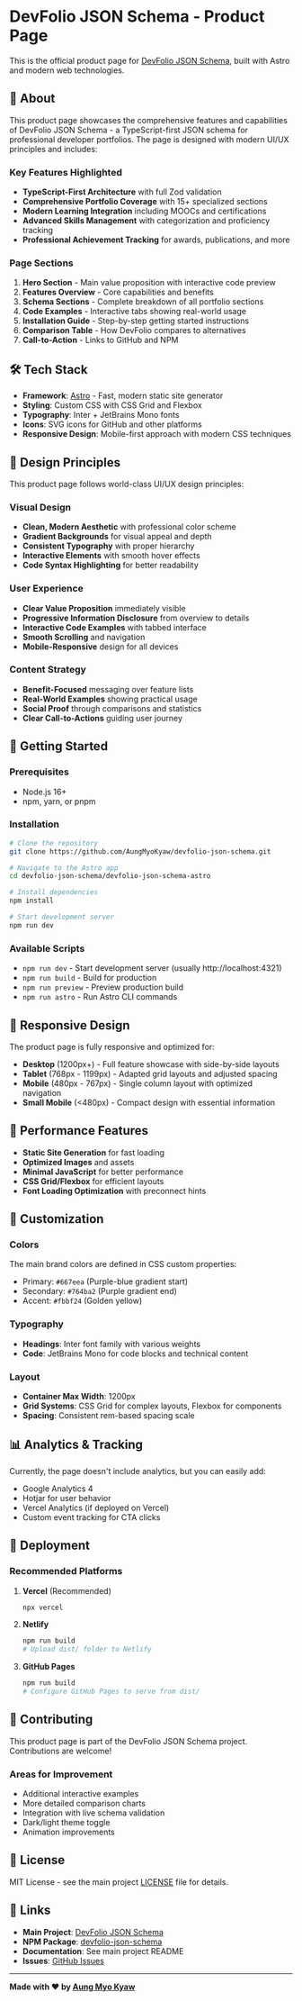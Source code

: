 # DevFolio JSON Schema - Product Page

This is the official product page for [DevFolio JSON Schema](https://github.com/AungMyoKyaw/devfolio-json-schema), built with Astro and modern web technologies.

## 🚀 About

This product page showcases the comprehensive features and capabilities of DevFolio JSON Schema - a TypeScript-first JSON schema for professional developer portfolios. The page is designed with modern UI/UX principles and includes:

### Key Features Highlighted

- **TypeScript-First Architecture** with full Zod validation
- **Comprehensive Portfolio Coverage** with 15+ specialized sections
- **Modern Learning Integration** including MOOCs and certifications
- **Advanced Skills Management** with categorization and proficiency tracking
- **Professional Achievement Tracking** for awards, publications, and more

### Page Sections

1. **Hero Section** - Main value proposition with interactive code preview
2. **Features Overview** - Core capabilities and benefits
3. **Schema Sections** - Complete breakdown of all portfolio sections
4. **Code Examples** - Interactive tabs showing real-world usage
5. **Installation Guide** - Step-by-step getting started instructions
6. **Comparison Table** - How DevFolio compares to alternatives
7. **Call-to-Action** - Links to GitHub and NPM

## 🛠 Tech Stack

- **Framework**: [Astro](https://astro.build) - Fast, modern static site generator
- **Styling**: Custom CSS with CSS Grid and Flexbox
- **Typography**: Inter + JetBrains Mono fonts
- **Icons**: SVG icons for GitHub and other platforms
- **Responsive Design**: Mobile-first approach with modern CSS techniques

## 🎨 Design Principles

This product page follows world-class UI/UX design principles:

### Visual Design

- **Clean, Modern Aesthetic** with professional color scheme
- **Gradient Backgrounds** for visual appeal and depth
- **Consistent Typography** with proper hierarchy
- **Interactive Elements** with smooth hover effects
- **Code Syntax Highlighting** for better readability

### User Experience

- **Clear Value Proposition** immediately visible
- **Progressive Information Disclosure** from overview to details
- **Interactive Code Examples** with tabbed interface
- **Smooth Scrolling** and navigation
- **Mobile-Responsive** design for all devices

### Content Strategy

- **Benefit-Focused** messaging over feature lists
- **Real-World Examples** showing practical usage
- **Social Proof** through comparisons and statistics
- **Clear Call-to-Actions** guiding user journey

## 🚀 Getting Started

### Prerequisites

- Node.js 16+
- npm, yarn, or pnpm

### Installation

```bash
# Clone the repository
git clone https://github.com/AungMyoKyaw/devfolio-json-schema.git

# Navigate to the Astro app
cd devfolio-json-schema/devfolio-json-schema-astro

# Install dependencies
npm install

# Start development server
npm run dev
```

### Available Scripts

- `npm run dev` - Start development server (usually http://localhost:4321)
- `npm run build` - Build for production
- `npm run preview` - Preview production build
- `npm run astro` - Run Astro CLI commands

## 📱 Responsive Design

The product page is fully responsive and optimized for:

- **Desktop** (1200px+) - Full feature showcase with side-by-side layouts
- **Tablet** (768px - 1199px) - Adapted grid layouts and adjusted spacing
- **Mobile** (480px - 767px) - Single column layout with optimized navigation
- **Small Mobile** (<480px) - Compact design with essential information

## 🎯 Performance Features

- **Static Site Generation** for fast loading
- **Optimized Images** and assets
- **Minimal JavaScript** for better performance
- **CSS Grid/Flexbox** for efficient layouts
- **Font Loading Optimization** with preconnect hints

## 🔧 Customization

### Colors

The main brand colors are defined in CSS custom properties:

- Primary: `#667eea` (Purple-blue gradient start)
- Secondary: `#764ba2` (Purple gradient end)
- Accent: `#fbbf24` (Golden yellow)

### Typography

- **Headings**: Inter font family with various weights
- **Code**: JetBrains Mono for code blocks and technical content

### Layout

- **Container Max Width**: 1200px
- **Grid Systems**: CSS Grid for complex layouts, Flexbox for components
- **Spacing**: Consistent rem-based spacing scale

## 📊 Analytics & Tracking

Currently, the page doesn't include analytics, but you can easily add:

- Google Analytics 4
- Hotjar for user behavior
- Vercel Analytics (if deployed on Vercel)
- Custom event tracking for CTA clicks

## 🚀 Deployment

### Recommended Platforms

1. **Vercel** (Recommended)

   ```bash
   npx vercel
   ```

2. **Netlify**

   ```bash
   npm run build
   # Upload dist/ folder to Netlify
   ```

3. **GitHub Pages**
   ```bash
   npm run build
   # Configure GitHub Pages to serve from dist/
   ```

## 🤝 Contributing

This product page is part of the DevFolio JSON Schema project. Contributions are welcome!

### Areas for Improvement

- Additional interactive examples
- More detailed comparison charts
- Integration with live schema validation
- Dark/light theme toggle
- Animation improvements

## 📄 License

MIT License - see the main project [LICENSE](../LICENSE) file for details.

## 🔗 Links

- **Main Project**: [DevFolio JSON Schema](https://github.com/AungMyoKyaw/devfolio-json-schema)
- **NPM Package**: [devfolio-json-schema](https://www.npmjs.com/package/devfolio-json-schema)
- **Documentation**: See main project README
- **Issues**: [GitHub Issues](https://github.com/AungMyoKyaw/devfolio-json-schema/issues)

---

**Made with ❤️ by [Aung Myo Kyaw](https://github.com/AungMyoKyaw)**
